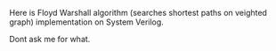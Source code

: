 Here is Floyd Warshall algorithm (searches shortest paths on veighted graph) implementation on System Verilog.

Dont ask me for what.
